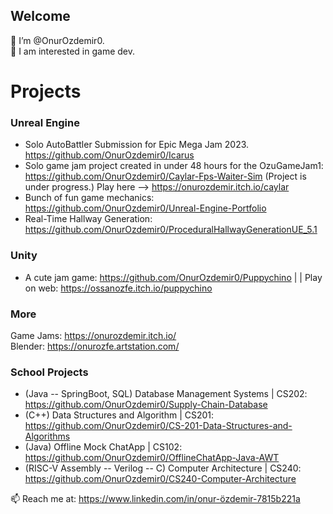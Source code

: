 ## Welcome

👋 I’m @OnurOzdemir0.  
👀 I am interested in game dev.   

# Projects
### Unreal Engine
- Solo AutoBattler Submission for Epic Mega Jam 2023.  https://github.com/OnurOzdemir0/Icarus
- Solo game jam project created in under 48 hours for the OzuGameJam1: https://github.com/OnurOzdemir0/Caylar-Fps-Waiter-Sim (Project is under progress.) 
Play here --> https://onurozdemir.itch.io/caylar
- Bunch of fun game mechanics: https://github.com/OnurOzdemir0/Unreal-Engine-Portfolio
- Real-Time Hallway Generation: https://github.com/OnurOzdemir0/ProceduralHallwayGenerationUE_5.1

### Unity
- A cute jam game: https://github.com/OnurOzdemir0/Puppychino |  | Play on web: https://ossanozfe.itch.io/puppychino

### More
Game Jams: https://onurozdemir.itch.io/   
Blender: https://onurozfe.artstation.com/

### School Projects
- (Java -- SpringBoot, SQL) Database Management Systems | CS202: https://github.com/OnurOzdemir0/Supply-Chain-Database
- (C++) Data Structures and Algorithm | CS201: https://github.com/OnurOzdemir0/CS-201-Data-Structures-and-Algorithms
- (Java) Offline Mock ChatApp | CS102: https://github.com/OnurOzdemir0/OfflineChatApp-Java-AWT
- (RISC-V Assembly -- Verilog -- C) Computer Architecture | CS240: https://github.com/OnurOzdemir0/CS240-Computer-Architecture

📫 Reach me at:  https://www.linkedin.com/in/onur-özdemir-7815b221a

<!---
OnurOzdemir0/OnurOzdemir0 is a ✨ special ✨ repository because its `README.md` (this file) appears on your GitHub profile.
You can click the Preview link to take a look at your changes.
--->
